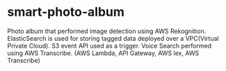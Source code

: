 # smart-photo-album

Photo album that performed image detection using AWS Rekognition. ElasticSearch is used for storing tagged data deployed over a VPC(Virtual Private Cloud). S3 event API used as a trigger. Voice Search performed using AWS Transcribe.  (AWS Lambda, API Gateway, AWS lex, AWS Transcribe) 

